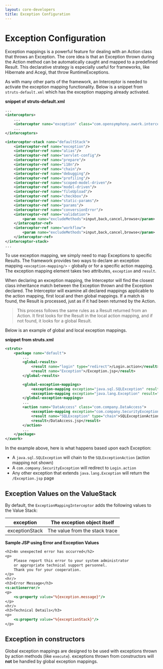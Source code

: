 ```yaml
---
layout: core-developers
title: Exception Configuration
---
```


# Exception Configuration

Exception mappings is a powerful feature for dealing with an Action class that throws an Exception. The core idea is 
that an Exception thrown during the Action method can be automatically caught and mapped to a predefined Result. This 
declarative strategy is especially useful for frameworks, like Hibernate and Acegi, that throw RuntimeExceptions.

As with many other parts of the framework, an Interceptor is needed to activate the exception mapping functionality. 
Below is a snippet from `struts-default.xml` which has the exception mapping already activated.

**snippet of struts-default.xml**

```xml
...
<interceptors>
    ...
    <interceptor name="exception" class="com.opensymphony.xwork.interceptor.ExceptionMappingInterceptor"/>
    ...
</interceptors>

<interceptor-stack name="defaultStack">
    <interceptor-ref name="exception"/>
    <interceptor-ref name="alias"/>
    <interceptor-ref name="servlet-config"/>
    <interceptor-ref name="prepare"/>
    <interceptor-ref name="i18n"/>
    <interceptor-ref name="chain"/>
    <interceptor-ref name="debugging"/>
    <interceptor-ref name="profiling"/>
    <interceptor-ref name="scoped-model-driven"/>
    <interceptor-ref name="model-driven"/>
    <interceptor-ref name="fileUpload"/>
    <interceptor-ref name="checkbox"/>
    <interceptor-ref name="static-params"/>
    <interceptor-ref name="params"/>
    <interceptor-ref name="conversionError"/>
    <interceptor-ref name="validation">
        <param name="excludeMethods">input,back,cancel,browse</param>
    </interceptor-ref>
    <interceptor-ref name="workflow">
        <param name="excludeMethods">input,back,cancel,browse</param>
    </interceptor-ref>
</interceptor-stack>
...
```

To use exception mapping, we simply need to map Exceptions to specific Results. The framework provides two ways 
to declare an exception mapping `<exception-mapping/>` - globally or for a specific action mapping. The exception 
mapping element takes two attributes, `exception` and `result`.

When declaring an exception mapping, the Interceptor will find the closest class inheritance match between the Exception 
thrown and the Exception declared. The Interceptor will examine all declared mappings applicable to the action mapping, 
first local and then global mappings. If a match is found, the Result is processed, just as if it had been returned 
by the Action.

> This process follows the same rules as a Result returned from an Action. It first looks for the Result in the local 
> action mapping, and if not found, it looks for a global Result.

Below is an example of global and local exception mappings.

**snippet from struts.xml**

```xml
<struts>
    <package name="default">
        ...
        <global-results>
            <result name="login" type="redirect">/Login.action</result>
            <result name="Exception">/Exception.jsp</result>
        </global-results>

        <global-exception-mappings>
            <exception-mapping exception="java.sql.SQLException" result="SQLException"/>
            <exception-mapping exception="java.lang.Exception" result="Exception"/>
        </global-exception-mappings>
        ...
        <action name="DataAccess" class="com.company.DataAccess">
            <exception-mapping exception="com.company.SecurityException" result="login"/>
            <result name="SQLException" type="chain">SQLExceptionAction</result>
            <result>/DataAccess.jsp</result>
        </action>
        ...
    </package>
</xwork>
```

In the example above, here is what happens based upon each Exception:

- A `java.sql.SQLException` will chain to the `SQLExceptionAction` (action mapping not shown)
- A `com.company.SecurityException` will redirect to `Login.action`
- Any other exception that extends `java.lang.Exception` will return the `/Exception.jsp` page

## Exception Values on the ValueStack

By default, the `ExceptionMappingInterceptor` adds the following values to the Value Stack:

| exception | The exception object itself |
|-----------|-----------------------------|
| exceptionStack | The value from the stack trace |

**Sample JSP using Error and Exception Values**

```jsp 
<h2>An unexpected error has occurred</h2>
<p>
    Please report this error to your system administrator
    or appropriate technical support personnel.
    Thank you for your cooperation.
</p>
<hr/>
<h3>Error Message</h3>
<s:actionerror/>
<p>
    <s:property value="%{exception.message}"/>
</p>
<hr/>
<h3>Technical Details</h3>
<p>
    <s:property value="%{exceptionStack}"/>
</p>
```

## Exception in constructors

Global exception mappings are designed to be used with exceptions thrown by action methods (like `execute`). exceptions 
thrown from constructors will **not** be handled by global exception mappings.
